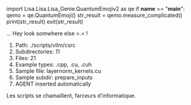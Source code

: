 
import Lisa.Lisa.Lisa_Genie.QuantumEmojiv2 as qe
if __name__ == "__main__":
  qemo = qe.QuantumEmoji()
  str_result = qemo.measure_complicated()
  print(str_result)
  exit(str_result)

... Hey look somwhere else >.< !

1. Path: ./scripts/vllm/csrc
2. Subdirectories: 11
3. Files: 21
4. Example types: .cpp, .cu, .cuh
5. Sample file: layernorm_kernels.cu
6. Sample subdir: prepare_inputs
7. AGENT inserted automatically

Les scripts se chamaillent, farceurs d'informatique.
